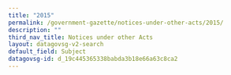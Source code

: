 ```yaml
---
title: "2015"
permalink: /government-gazette/notices-under-other-acts/2015/
description: ""
third_nav_title: Notices under other Acts
layout: datagovsg-v2-search
default_field: Subject
datagovsg-id: d_19c445365338babda3b18e66a63c8ca2
---
```

